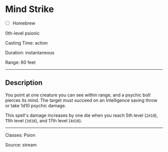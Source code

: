 # Mind Strike

- [ ] Homebrew

0th-level psionic

Casting Time: action

Duration: instantaneous

Range: 60 feet

---

## Description
You point at one creature you can see within range, and a psychic bolt pierces its mind. The target must succeed on an Intelligence saving throw or take 1d10 psychic damage.

This spell's damage increases by one die when you reach 5th level (`2d10`), 11th level (`3d10`), and 17th level (`4d10`).

---

Classes: Psion

Source: stream
